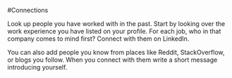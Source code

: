 #Connections

Look up people you have worked with in the past. Start by looking over the work experience you have listed on your profile. For each job, who in that company comes to mind first? Connect with them on LinkedIn.

You can also add people you know from places like Reddit, StackOverflow, or blogs you follow. When you connect with them write a short message introducing yourself.
